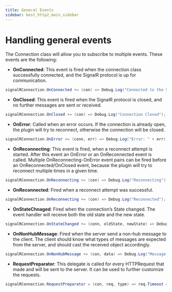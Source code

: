 ```yaml
---
title: General Events
sidebar: best_http2_main_sidebar
---
```


# Handling general events
The Connection class will allow you to subscribe to multiple events. These events are the following:

- **OnConnected**: This event is fired when the connection class successfully connected, and the SignalR protocol is up for communication.

```csharp
signalRConnection.OnConnected += (con) => Debug.Log("Connected to the SignalR server!");
```

- **OnClosed**: This event is fired when the SignalR protocol is closed, and no further messages are sent or received.

```csharp
signalRConnection.OnClosed += (con) => Debug.Log("Connection Closed");
```

- **OnError**: Called when an error occurs. If the connection is already open, the plugin will try to reconnect, otherwise the connection will be closed.

```csharp
signalRConnection.OnError += (conn, err) => Debug.Log("Error: " + err);
```

- **OnReconnecting**: This event is fired, when a reconnect attempt is started. After this event an OnError or an OnReconnected event is called. Multiple OnReconnecting-OnError event pairs can be fired before an OnReconnected/OnClosed event, because the plugin will try to reconnect multiple times in a given time.

```csharp
signalRConnection.OnReconnecting += (con) => Debug.Log("Reconnecting");
```

- **OnReconnected**: Fired when a reconnect attempt was successful.

```csharp
signalRConnection.OnReconnecting += (con) => Debug.Log("Reconnected");
```

- **OnStateChnaged**: Fired when the connection’s State changed. The event handler will receive both the old state and the new state.

```csharp
signalRConnection.OnStateChanged += (conn, oldState, newState) => Debug.Log(string.Format("State Changed {0} -> {1}", oldState, newState));
```

- **OnNonHubMessage**: Fired when the server send a non-hub message to the client. The client should know what types of messages are expected from the server, and should cast the received object accordingly.

```csharp
signalRConnection.OnNonHubMessage += (con, data) => Debug.Log("Message from server: " + data.ToString());
```

- **RequestPreparator**: This delegate is called for every HTTPRequest that made and will be sent to the server. It can be used to further customize the requests.

```csharp
signalRConnection.RequestPreparator = (con, req, type) => req.Timeout = TimeSpan.FromSeconds(30);
```
